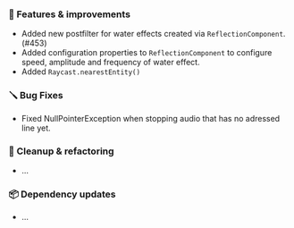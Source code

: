 ### 🚀 Features & improvements

- Added new postfilter for water effects created via `ReflectionComponent`. (#453)
- Added configuration properties to `ReflectionComponent` to configure speed, amplitude and frequency of water effect.
- Added `Raycast.nearestEntity()`

### 🪛 Bug Fixes

- Fixed NullPointerException when stopping audio that has no adressed line yet.

### 🧽 Cleanup & refactoring

- ...

### 📦 Dependency updates

- ...